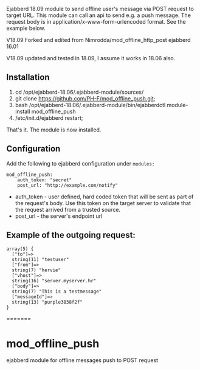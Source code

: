 Ejabberd 18.09 module to send offline user's message via POST request to target URL.
This module can call an api to send e.g. a push message.
The request body is in application/x-www-form-urlencoded format. See the example below.

V18.09
Forked and edited from Nimrodda/mod_offline_http_post ejabberd 16.01

V18.09 updated and tested in 18.09, I assume it works in 18.06 also.

Installation
------------

1. cd /opt/ejabberd-18.06/.ejabberd-module/sources/
2. git clone https://github.com/PH-F/mod_offline_push.git;
3. bash /opt/ejabberd-18.06/.ejabberd-module/bin/ejabberdctl module-install mod_offline_push
4. /etc/init.d/ejabberd restart;

That's it. The module is now installed.

Configuration
-------------

Add the following to ejabberd configuration under `modules:`

```
mod_offline_push:
    auth_token: "secret"
    post_url: "http://example.com/notify"
```

-    auth_token - user defined, hard coded token that will be sent as part of the request's body. Use this token on the target server to validate that the request arrived from a trusted source.
-    post_url - the server's endpoint url

Example of the outgoing request:
--------------------------------

```
array(5) {
  ["to"]=>
  string(11) "testuser"
  ["from"]=>
  string(7) "hervie"
  ["vhost"]=>
  string(16) "server.myserver.hr"
  ["body"]=>
  string(7) "This is a testmessage"
  ["messageId"]=>
  string(13) "purple3838f2f"
}
```

=======
# mod_offline_push
ejabberd module for offline messages push to POST request

